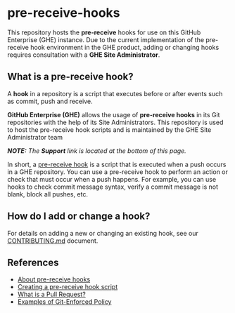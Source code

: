 # pre-receive-hooks

This repository hosts the **pre-receive** hooks for use on this GitHub Enterprise (GHE) instance. Due to the current implementation of the pre-receive hook environment in the GHE product, adding or changing hooks requires consultation with a **GHE Site Administrator**.

## What is a pre-receive hook?

A **hook** in a repository is a script that executes before or after events such as commit, push and receive.

**GitHub Enterprise (GHE)** allows the usage of **pre-receive hooks** in its Git repositories with the help of its Site Administrators. This repository is used to host the pre-receive hook scripts and is maintained by the GHE Site Administrator team

_**NOTE:** The **Support** link is located at the bottom of this page._

In short, a [pre-receive hook](https://help.github.com/enterprise/2.7/admin/guides/developer-workflow/about-pre-receive-hooks/) is a script that is executed when a push occurs in a GHE repository. You can use a pre-receive hook to perform an action or check that must occur when a push happens. For example, you can use hooks to check commit message syntax, verify a commit message is not blank, block all pushes, etc.

## How do I add or change a hook?

For details on adding a new or changing an existing hook, see our [CONTRIBUTING.md](https://github.hpe.com/GitHub/pre-receive-hooks/blob/master/CONTRIBUTING.md) document.

## References

- [About pre-receive hooks](https://help.github.com/enterprise/2.7/admin/guides/developer-workflow/about-pre-receive-hooks/)
- [Creating a pre-receive hook script](https://help.github.com/enterprise/2.7/admin/guides/developer-workflow/creating-a-pre-receive-hook-script/)
- [What is a Pull Request?](https://help.github.com/articles/about-pull-requests/)
- [Examples of Git-Enforced Policy](https://git-scm.com/book/en/v2/Customizing-Git-An-Example-Git-Enforced-Policy)
